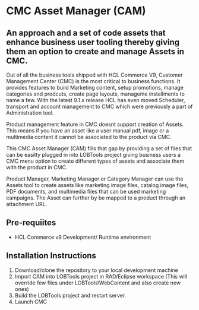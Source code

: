 # CMC Asset Manager (CAM)
## An approach and a set of code assets that enhance business user tooling thereby giving them an option to create and manage Assets in CMC.

Out of all the business tools shipped with HCL Commerce V9, Customer Management Center (CMC) is the most critical to business functions. It provides features to build Marketing content, setup promotions, manage categories and prodcuts, create page layouts, manageme installments to name a few. With the latest 9.1.x release HCL has even moved Scheduler, transport and account management to CMC which were previously a part of Administration tool.

Product management feature in CMC doesnt support creation of Assets. This means if you have an asset like a user manual pdf, image or a multimedia content it cannot be associated to the product via CMC.

This CMC Asset Manager (CAM) fills that gap by providing a set of files that can be easilty plugged in into LOBTools project giving business users a CMC menu option to create different types of assets and associate them with the product in CMC.

Product Manager, Marketing Manager or Category Manager can use the Assets tool to create assets like marketing image files, catalog image files, PDF documents, and multimedia files that can be used marketing campaigns.
The Asset can further by be mapped to a product through an attachment URL.

## Pre-requiites
- HCL Commerce v9 Development/ Runtime environment


## Installation Instructions

1. Download/clone the repository to your local development machine
2. Import CAM into LOBTools project in RAD/Eclipse workspace
   (This will override few files under LOBTools\WebContent and also create new ones)
3. Build the LOBTools project and restart server.
4. Launch CMC
